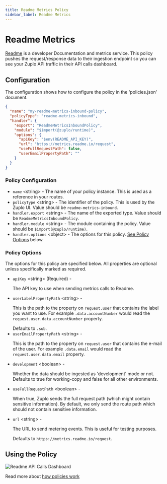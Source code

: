 ```yaml
---
title: Readme Metrics Policy
sidebar_label: Readme Metrics
---
```


<!-- WARNING: This document is generated. DO NOT EDIT BY HAND -->

# Readme Metrics






<!-- start: intro.md -->
[Readme](https://readme.com) is a developer Documentation and metrics service. This policy pushes the request/response data to their ingestion endpoint so you can see your Zuplo API traffic in their API calls dashboard.

<!-- end: intro.md -->

<PolicyStatus isBeta={false} isPaidAddOn={false} />



## Configuration 

The configuration shows how to configure the policy in the 'policies.json' document.

```json title="config/policies.json"
{
  "name": "my-readme-metrics-inbound-policy",
  "policyType": "readme-metrics-inbound",
  "handler": {
    "export": "ReadmeMetricsInboundPolicy",
    "module": "$import(@zuplo/runtime)",
    "options": {
      "apiKey": "$env(README_API_KEY)",
      "url": "https://metrics.readme.io/request",
      "useFullRequestPath": false,
      "userEmailPropertyPath": ""
    }
  }
}
```

<div className="policy-options">
<div><h3 class="anchor anchorWithStickyNavbar_node_modules-@docusaurus-theme-classic-lib-theme-Heading-styles-module" id="policy-configuration">Policy Configuration<a href="#policy-configuration" class="hash-link" aria-label="Direct link to Policy Configuration" title="Direct link to Policy Configuration">​</a></h3><ul><li><code>name</code> <span class="type-option">&lt;string&gt;</span> - The name of your policy instance. This is used as a reference in your routes.</li><li><code>policyType</code> <span class="type-option">&lt;string&gt;</span> - The identifier of the policy. This is used by the Zuplo UI. Value should be <code>readme-metrics-inbound</code>.</li><li><code>handler.export</code> <span class="type-option">&lt;string&gt;</span> - The name of the exported type. Value should be <code>ReadmeMetricsInboundPolicy</code>.</li><li><code>handler.module</code> <span class="type-option">&lt;string&gt;</span> - The module containing the policy. Value should be <code>$import(@zuplo/runtime)</code>.</li><li><code>handler.options</code> <span class="type-option">&lt;object&gt;</span> - The options for this policy. <a href="#policy-options">See Policy Options</a> below.</li></ul><h3 class="anchor anchorWithStickyNavbar_node_modules-@docusaurus-theme-classic-lib-theme-Heading-styles-module" id="policy-options">Policy Options<a href="#policy-options" class="hash-link" aria-label="Direct link to Policy Options" title="Direct link to Policy Options">​</a></h3><p>The options for this policy are specified below. All properties are optional unless specifically marked as required.</p><ul><li><code>apiKey</code><span class="type-option"> &lt;string&gt;</span><span class="required-option"> (Required)</span> - <div><p>The API key to use when sending metrics calls to Readme.</p></div></li><li><code>userLabelPropertyPath</code><span class="type-option"> &lt;string&gt;</span> - <div><p>This is the path to the property on <code>request.user</code> that contains the label you want to use. For example <code>.data.accountNumber</code> would read the <code>request.user.data.accountNumber</code> property.</p></div><span class="default-value"> Defaults to <code>.sub</code>.</span></li><li><code>userEmailPropertyPath</code><span class="type-option"> &lt;string&gt;</span> - <div><p>This is the path to the property on <code>request.user</code> that contains the e-mail of the user. For example <code>.data.email</code> would read the <code>request.user.data.email</code> property.</p></div></li><li><code>development</code><span class="type-option"> &lt;boolean&gt;</span> - <div><p>Whether the data should be ingested as 'development' mode or not. Defaults to true for working-copy and false for all other environments.</p></div></li><li><code>useFullRequestPath</code><span class="type-option"> &lt;boolean&gt;</span> - <div><p>When true, Zuplo sends the full request path (which might contain sensitive information). By default, we only send the route path which should not contain sensitive information.</p></div></li><li><code>url</code><span class="type-option"> &lt;string&gt;</span> - <div><p>The URL to send metering events. This is useful for testing purposes.</p></div><span class="default-value"> Defaults to <code>https://metrics.readme.io/request</code>.</span></li></ul></div>
</div>

## Using the Policy
<!-- start: doc.md -->
![Readme API Calls Dashboard](https://cdn.zuplo.com/assets/071b2ead-7769-413b-a66a-133ae6fd755d.png)

<!-- end: doc.md -->

Read more about [how policies work](/docs/articles/policies)
